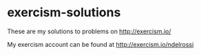# exercism-solutions
These are my solutions to problems on http://exercism.io/

My exercism account can be found at http://exercism.io/ndelrossi
